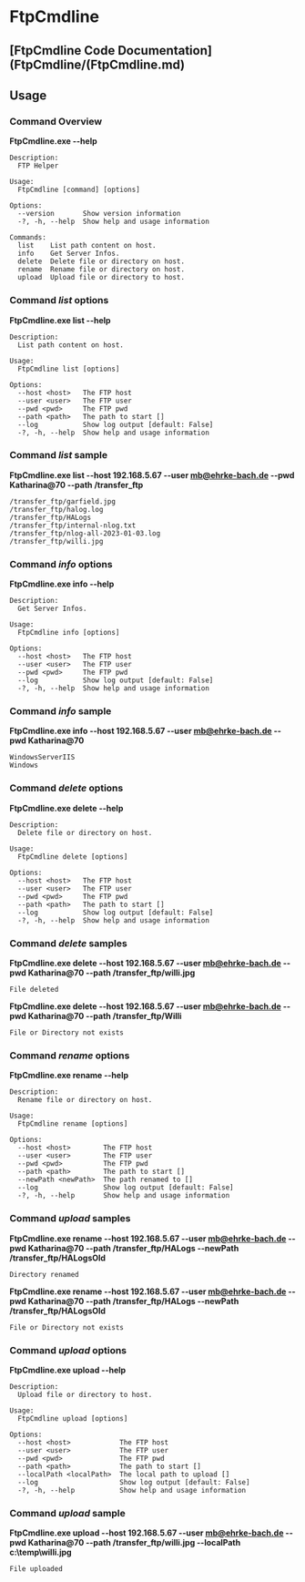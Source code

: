 # FtpCmdline

## [FtpCmdline Code Documentation](FtpCmdline/(FtpCmdline.md)

## Usage 

### Command Overview

**FtpCmdline.exe --help**

```
Description:
  FTP Helper

Usage:
  FtpCmdline [command] [options]

Options:
  --version       Show version information
  -?, -h, --help  Show help and usage information

Commands:
  list    List path content on host.
  info    Get Server Infos.
  delete  Delete file or directory on host.
  rename  Rename file or directory on host.
  upload  Upload file or directory to host.
```

### Command *list* options

**FtpCmdline.exe list --help**

```
Description:
  List path content on host.

Usage:
  FtpCmdline list [options]

Options:
  --host <host>   The FTP host
  --user <user>   The FTP user
  --pwd <pwd>     The FTP pwd
  --path <path>   The path to start []
  --log           Show log output [default: False]
  -?, -h, --help  Show help and usage information
  ```

### Command *list* sample

**FtpCmdline.exe list --host 192.168.5.67 --user mb@ehrke-bach.de --pwd Katharina@70 --path /transfer_ftp**

```
/transfer_ftp/garfield.jpg
/transfer_ftp/halog.log
/transfer_ftp/HALogs
/transfer_ftp/internal-nlog.txt
/transfer_ftp/nlog-all-2023-01-03.log
/transfer_ftp/willi.jpg
```

### Command *info* options

**FtpCmdline.exe info --help**

```
Description:
  Get Server Infos.

Usage:
  FtpCmdline info [options]

Options:
  --host <host>   The FTP host
  --user <user>   The FTP user
  --pwd <pwd>     The FTP pwd
  --log           Show log output [default: False]
  -?, -h, --help  Show help and usage information
```

### Command *info* sample

**FtpCmdline.exe info --host 192.168.5.67 --user mb@ehrke-bach.de --pwd Katharina@70**

```
WindowsServerIIS
Windows
```

### Command *delete* options

**FtpCmdline.exe delete --help**

```
Description:
  Delete file or directory on host.

Usage:
  FtpCmdline delete [options]

Options:
  --host <host>   The FTP host
  --user <user>   The FTP user
  --pwd <pwd>     The FTP pwd
  --path <path>   The path to start []
  --log           Show log output [default: False]
  -?, -h, --help  Show help and usage information
```

### Command *delete* samples

**FtpCmdline.exe delete --host 192.168.5.67 --user mb@ehrke-bach.de --pwd Katharina@70 --path /transfer_ftp/willi.jpg**

```
File deleted
```

**FtpCmdline.exe delete --host 192.168.5.67 --user mb@ehrke-bach.de --pwd Katharina@70 --path /transfer_ftp/Willi**

```
File or Directory not exists
```

### Command *rename* options

**FtpCmdline.exe rename --help**

```
Description:
  Rename file or directory on host.

Usage:
  FtpCmdline rename [options]

Options:
  --host <host>        The FTP host
  --user <user>        The FTP user
  --pwd <pwd>          The FTP pwd
  --path <path>        The path to start []
  --newPath <newPath>  The path renamed to []
  --log                Show log output [default: False]
  -?, -h, --help       Show help and usage information
```

### Command *upload* samples

**FtpCmdline.exe rename --host 192.168.5.67 --user mb@ehrke-bach.de --pwd Katharina@70 --path /transfer_ftp/HALogs --newPath /transfer_ftp/HALogsOld**

```
Directory renamed
```

**FtpCmdline.exe rename --host 192.168.5.67 --user mb@ehrke-bach.de --pwd Katharina@70 --path /transfer_ftp/HALogs --newPath /transfer_ftp/HALogsOld**

```
File or Directory not exists
```

### Command *upload* options

**FtpCmdline.exe upload --help**

```
Description:
  Upload file or directory to host.

Usage:
  FtpCmdline upload [options]

Options:
  --host <host>            The FTP host
  --user <user>            The FTP user
  --pwd <pwd>              The FTP pwd
  --path <path>            The path to start []
  --localPath <localPath>  The local path to upload []
  --log                    Show log output [default: False]
  -?, -h, --help           Show help and usage information
```

### Command *upload* sample

**FtpCmdline.exe upload --host 192.168.5.67 --user mb@ehrke-bach.de --pwd Katharina@70 --path /transfer_ftp/willi.jpg --localPath c:\temp\willi.jpg**

```
File uploaded
```
